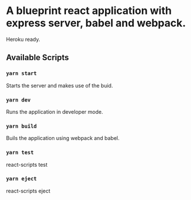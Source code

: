 # A blueprint react application with express server, babel and webpack. 
Heroku ready. 

## Available Scripts
### `yarn start`
Starts the server and makes use of the buid.

### `yarn dev`
Runs the application in developer mode.

### `yarn build`
Buils the application using webpack and babel.

### `yarn test`
react-scripts test

### `yarn eject`
react-scripts eject
